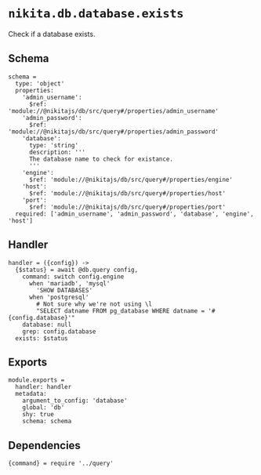 
# `nikita.db.database.exists`

Check if a database exists.

## Schema

    schema =
      type: 'object'
      properties:
        'admin_username':
          $ref: 'module://@nikitajs/db/src/query#/properties/admin_username'
        'admin_password':
          $ref: 'module://@nikitajs/db/src/query#/properties/admin_password'
        'database':
          type: 'string'
          description: '''
          The database name to check for existance.
          '''
        'engine':
          $ref: 'module://@nikitajs/db/src/query#/properties/engine'
        'host':
          $ref: 'module://@nikitajs/db/src/query#/properties/host'
        'port':
          $ref: 'module://@nikitajs/db/src/query#/properties/port'
      required: ['admin_username', 'admin_password', 'database', 'engine', 'host']

## Handler

    handler = ({config}) ->
      {$status} = await @db.query config,
        command: switch config.engine
          when 'mariadb', 'mysql'
            'SHOW DATABASES'
          when 'postgresql'
            # Not sure why we're not using \l
            "SELECT datname FROM pg_database WHERE datname = '#{config.database}'"
        database: null
        grep: config.database
      exists: $status

## Exports

    module.exports =
      handler: handler
      metadata:
        argument_to_config: 'database'
        global: 'db'
        shy: true
        schema: schema

## Dependencies

    {command} = require '../query'
